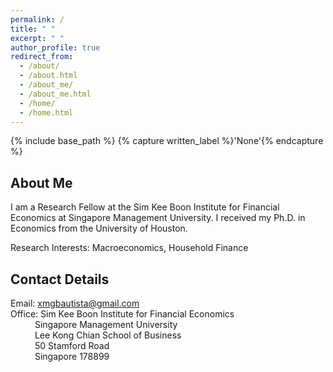```yaml
---
permalink: /
title: " "
excerpt: " "
author_profile: true
redirect_from: 
  - /about/
  - /about.html
  - /about_me/
  - /about_me.html
  - /home/
  - /home.html
---
```


{% include base_path %}
{% capture written_label %}'None'{% endcapture %}

## About Me

I am a Research Fellow at the Sim Kee Boon Institute for Financial Economics at Singapore Management University. I received my Ph.D. in 
Economics from the University of Houston. <br>

Research Interests: Macroeconomics, Household Finance

## Contact Details
Email: [xmgbautista@gmail.com](mailto:xmgbautista@gmail.com) <br>
Office: Sim Kee Boon Institute for Financial Economics <br>
&emsp;&emsp;&ensp; Singapore Management University <br>
&emsp;&emsp;&ensp; Lee Kong Chian School of Business <br>
&emsp;&emsp;&ensp; 50 Stamford Road <br>
&emsp;&emsp;&ensp; Singapore 178899